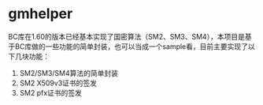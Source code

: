 # gmhelper
BC库在1.60的版本已经基本实现了国密算法（SM2、SM3、SM4），本项目是基于BC库做的一些功能的简单封装，也可以当成一个sample看，目前主要实现了以下几块功能：
1. SM2/SM3/SM4算法的简单封装  
2. SM2 X509v3证书的签发  
3. SM2 pfx证书的签发  
